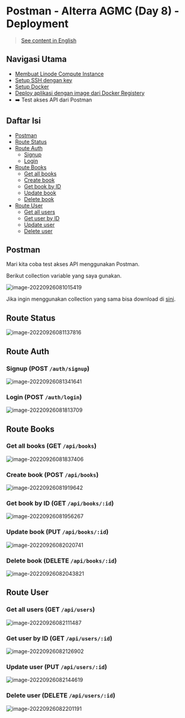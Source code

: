# Postman - Alterra AGMC (Day 8) - Deployment

> [See content in English](./en-postman.md)

## Navigasi Utama

- [Membuat Linode Compute Instance](./id-linode-setup.md)
- [Setup SSH dengan key](./id-setup-ssh-key.md)
- [Setup Docker](./id-setup-docker.md)
- [Deploy aplikasi dengan image dari Docker Registery](./id-deploy.md)
- ➡️ Test akses API dari Postman

## Daftar Isi

- [Postman](#postman)
- [Route Status](#route-status)
- [Route Auth](#route-auth)
  - [Signup](#signup-post-authsignup)
  - [Login](#login-post-authlogin)
- [Route Books](#route-books)
  - [Get all books](#get-all-books-get-apibooks)
  - [Create book](#create-book-post-apibooks)
  - [Get book by ID](#get-book-by-id-get-apibooksid)
  - [Update book](#update-book-put-apibooksid)
  - [Delete book](#delete-book-delete-apibooksid)
- [Route User](#route-user)
  - [Get all users](#get-all-users-get-apiusers)
  - [Get user by ID](#get-user-by-id-get-apiusersid)
  - [Update user](#update-user-put-apiusersid)
  - [Delete user](#delete-user-delete-apiusersid)

## Postman

Mari kita coba test akses API menggunakan Postman.

Berikut collection variable yang saya gunakan.

![image-20220926081015419](./assets/image-20220926081015419.png)

Jika ingin menggunakan collection yang sama bisa download di [sini](./Alterra%20AGCM%20Day%208.postman_collection.json).

## Route Status

![image-20220926081137816](./assets/image-20220926081137816.png)

## Route Auth

### Signup (POST `/auth/signup`)

![image-20220926081341641](./assets/image-20220926081341641.png)

### Login (POST `/auth/login`)

![image-20220926081813709](./assets/image-20220926081813709.png)

## Route Books

### Get all books (GET `/api/books`)

![image-20220926081837406](./assets/image-20220926081837406.png)

### Create book (POST `/api/books`)

![image-20220926081919642](./assets/image-20220926081919642.png)

### Get book by ID (GET `/api/books/:id`)

![image-20220926081956267](./assets/image-20220926081956267.png)

### Update book (PUT `/api/books/:id`)

![image-20220926082020741](./assets/image-20220926082020741.png)

### Delete book (DELETE `/api/books/:id`)

![image-20220926082043821](./assets/image-20220926082043821.png)

## Route User

### Get all users (GET `/api/users`)

![image-20220926082111487](./assets/image-20220926082111487.png)

### Get user by ID (GET `/api/users/:id`)

![image-20220926082126902](./assets/image-20220926082126902.png)

### Update user (PUT `/api/users/:id`)

![image-20220926082144619](./assets/image-20220926082144619.png)

### Delete user (DELETE `/api/users/:id`)

![image-20220926082201191](./assets/image-20220926082201191.png)
